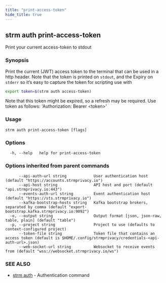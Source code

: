 ```yaml
---
title: "print-access-token"
hide_title: true
---
```

## strm auth print-access-token

Print your current access-token to stdout

### Synopsis


Print the current (JWT) access token to the terminal that can be used in a http header. Note that the token is printed
on `stdout`, and the Expiry on `stderr` so it’s easy to capture the token for scripting use with

```bash
export token=$(strm auth access-token)
```

Note that this token might be expired, so a refresh may be required. Use token as follows:
'Authorization: Bearer &lt;token&gt;'

### Usage


```
strm auth print-access-token [flags]
```

### Options

```
  -h, --help   help for print-access-token
```

### Options inherited from parent commands

```
      --api-auth-url string            User authentication host (default "https://accounts.strmprivacy.io")
      --api-host string                API host and port (default "api.strmprivacy.io:443")
      --events-auth-url string         Event authentication host (default "https://sts.strmprivacy.io")
      --kafka-bootstrap-hosts string   Kafka bootstrap brokers, separated by comma (default "export-bootstrap.kafka.strmprivacy.io:9092")
  -o, --output string                  Output format [json, json-raw, table, plain] (default "table")
  -p, --project string                 Project to use (defaults to context-configured project)
      --token-file string              Token file that contains an access token (default is $HOME/.config/strmprivacy/credentials-<api-auth-url>.json)
      --web-socket-url string          Websocket to receive events from (default "wss://websocket.strmprivacy.io/ws")
```

### SEE ALSO

* [strm auth](docs/04-reference/01-cli-reference/strm/auth/index.md)	 - Authentication command


